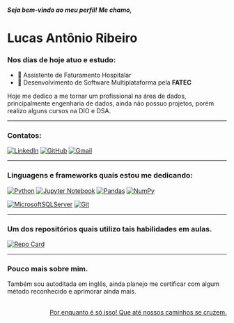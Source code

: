 ##### Seja bem-vindo ao meu perfil! Me chamo,
# Lucas Antônio Ribeiro

### Nos dias de hoje atuo e estudo:

- 🏥 Assistente de Faturamento Hospitalar
- 🏫 Desenvolvimento de Software Multiplataforma pela **FATEC**

Hoje me dedico a me tornar um profissional na área de dados, principalmente engenharia de dados, ainda não possuo projetos, porém realizo alguns cursos na DIO e DSA.
<hr/>

### Contatos:



[![LinkedIn](https://img.shields.io/badge/LinkedIn-0077B5?style=for-the-badge&logo=linkedin&logoColor=white)](https://www.linkedin.com/in/lucasaribeiro/)  [![GitHub](https://img.shields.io/badge/GitHub-100000?style=for-the-badge&logo=github&logoColor=white)](https://github.com/Lucas-Ribeir0) [![Gmail](https://img.shields.io/badge/Gmail-333333?style=for-the-badge&logo=gmail&logoColor=red)](mailto:lucasantonioribeiro0@gmail.com)

<hr/>

### Linguagens e frameworks quais estou me dedicando:
 [![Python](https://img.shields.io/badge/python-3670A0?style=for-the-badge&logo=python&logoColor=ffdd54)](https://docs.python.org/3/)  [![Jupyter Notebook](https://img.shields.io/badge/jupyter-%23FA0F00.svg?style=for-the-badge&logo=jupyter&logoColor=white)](https://docs.jupyter.org/) [![Pandas](https://img.shields.io/badge/pandas-%23150458.svg?style=for-the-badge&logo=pandas&logoColor=white)](https://pandas.pydata.org/docs/) [![NumPy](https://img.shields.io/badge/numpy-%23013243.svg?style=for-the-badge&logo=numpy&logoColor=white)](https://numpy.org/doc/)
 
 [![MicrosoftSQLServer](https://img.shields.io/badge/Microsoft%20SQL%20Server-CC2927?style=for-the-badge&logo=microsoft%20sql%20server&logoColor=white)](https://learn.microsoft.com/en-us/sql/sql-server/what-is-sql-server?view=sql-server-ver16) [![Git](https://img.shields.io/badge/git-%23F05033.svg?style=for-the-badge&logo=git&logoColor=white)](https://git-scm.com/doc)

<hr/>

 ### Um dos repositórios quais utilizo tais habilidades em aulas.
 [![Repo Card](https://github-readme-stats.vercel.app/api/pin/?username=Lucas-Ribeir0&repo=DSA-Fundamentos-Python&bg_color=000&border_color=30A3DC&show_icons=true&icon_color=30A3DC&title_color=E94D5F&text_color=FFF)](https://github.com/Lucas-Ribeir0/DSA-Fundamentos-Python)

<hr/>

### Pouco mais sobre mim.

Também sou autoditada em inglês, ainda planejo me certificar com algum método reconhecido e aprimorar ainda mais. 


<br/>

<div style="text-align: right" ><ins> Por enquanto é só isso! Que até nossos caminhos se cruzem.</ins></div>

